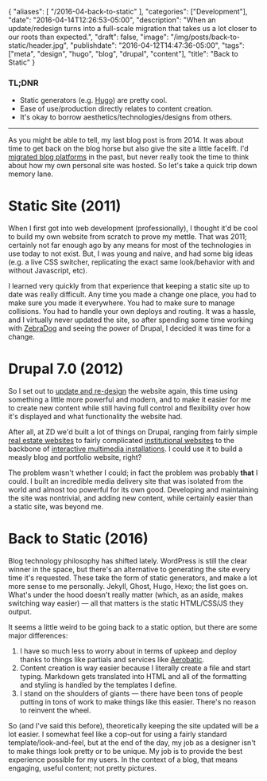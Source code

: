 {
   "aliases": [
    "/2016-04-back-to-static"
   ],
   "categories": ["Development"],
   "date": "2016-04-14T12:26:53-05:00",
   "description": "When an update/redesign turns into a full-scale migration that takes us a lot closer to our roots than expected.",
   "draft": false,
   "image": "/img/posts/back-to-static/header.jpg",
   "publishdate": "2016-04-12T14:47:36-05:00",
   "tags": ["meta", "design", "hugo", "blog", "drupal", "content"],
   "title": "Back to Static"
}

<div class="tldnr">
  <h3>TL;DNR</h3>
  <ul>
    <li>Static generators (e.g. <a href="https://gohugo.io">Hugo</a>) are pretty cool.</li>
    <li>Ease of use/production directly relates to content creation.</li>
    <li>It's okay to borrow aesthetics/technologies/designs from others.</li>
  </ul>
</div>
<hr/>

As you might be able to tell, my last blog post is from 2014. It was about time to get back on the blog horse but also give the site a little facelift. I'd <a href="http://beerbatterbreakfast.com/2014/07/fancy-new-blog.html">migrated blog platforms</a> in the past, but never really took the time to think about how my own personal site was hosted. So let's take a quick trip down memory lane.

# Static Site (2011) <a name="2011" href="#2011"><i class="ion-link"></i></a>

When I first got into web development (professionally), I thought it'd be cool to build my own website from scratch to prove my mettle. That was 2011; certainly not far enough ago by any means for most of the technologies in use today to not exist. But, I was young and naive, and had some big ideas (e.g. a live CSS switcher, replicating the exact same look/behavior with and without Javascript, etc).

I learned very quickly from that experience that keeping a static site up to date was really difficult. Any time you made a change one place, you had to make sure you made it everywhere. You had to make sure to manage collisions. You had to handle your own deploys and routing. It was a hassle, and I virtually never updated the site, so after spending some time working with <a href="https://zebradog.com">ZebraDog</a> and seeing the power of Drupal, I decided it was time for a change.

# Drupal 7.0 (2012) <a name="2012" href="#2012"><i class="ion-link"></i></a>

So I set out to <a href="/2012-11-new-site/">update and re-design</a> the website again, this time using something a little more powerful and modern, and to make it easier for me to create new content while still having full control and flexibility over how it's displayed and what functionality the website had.

After all, at ZD we'd built a lot of things on Drupal, ranging from fairly simple <a href="http://www.kellerrealestategroup.com/">real estate websites</a> to fairly complicated <a href="http://www.mstc.edu/">institutional websites</a> to the backbone of <a href="https://www.youtube.com/watch?v=VuicjhSpbV8">interactive multimedia installations</a>. I could use it to build a measly blog and portfolio website, right?

The problem wasn't whether I could; in fact the problem was probably __that__ I could. I built an incredible media delivery site that was isolated from the world and almost too powerful for its own good. Developing and maintaining the site was nontrivial, and adding new content, while certainly easier than a static site, was beyond me.

# Back to Static (2016) <a name="2016" href="#2016"><i class="ion-link"></i></a>

Blog technology philosophy has shifted lately. WordPress is still the clear winner in the space, but there's an alternative to generating the site every time it's requested. These take the form of static generators, and make a lot more sense to me personally. Jekyll, Ghost, Hugo, Hexo; the list goes on. What's under the hood doesn't really matter (which, as an aside, makes switching way easier) &mdash; all that matters is the static HTML/CSS/JS they output.

It seems a little weird to be going back to a static option, but there are some major differences:

1. I have so much less to worry about in terms of upkeep and deploy thanks to things like partials and services like <a href="https://www.aerobatic.com/">Aerobatic</a>.
2. Content creation is way easier because I literally create a file and start typing. Markdown gets translated into HTML and all of the formatting and styling is handled by the templates I define.
3. I stand on the shoulders of giants &mdash; there have been tons of people putting in tons of work to make things like this easier. There's no reason to reinvent the wheel.

So (and I've said this before), theoretically keeping the site updated will be a lot easier. I somewhat feel like a cop-out for using a fairly standard template/look-and-feel, but at the end of the day, my job as a designer isn't to make things look pretty or to be unique. My job is to provide the best experience possible for my users. In the context of a blog, that means engaging, useful content; not pretty pictures.
